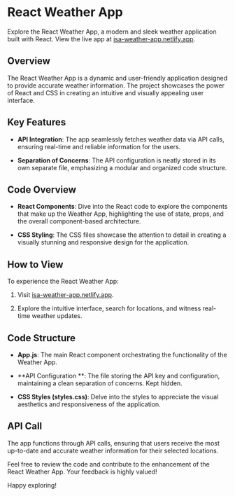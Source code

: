 # React Weather App

Explore the React Weather App, a modern and sleek weather application built with React. View the live app at [isa-weather-app.netlify.app](https://isa-weather-app.netlify.app/).

## Overview

The React Weather App is a dynamic and user-friendly application designed to provide accurate weather information. The project showcases the power of React and CSS in creating an intuitive and visually appealing user interface.

## Key Features

- **API Integration**: The app seamlessly fetches weather data via API calls, ensuring real-time and reliable information for the users.

- **Separation of Concerns**: The API configuration is neatly stored in its own separate file, emphasizing a modular and organized code structure.

## Code Overview

- **React Components**: Dive into the React code to explore the components that make up the Weather App, highlighting the use of state, props, and the overall component-based architecture.

- **CSS Styling**: The CSS files showcase the attention to detail in creating a visually stunning and responsive design for the application.

## How to View

To experience the React Weather App:

1. Visit [isa-weather-app.netlify.app](https://isa-weather-app.netlify.app/).

2. Explore the intuitive interface, search for locations, and witness real-time weather updates.

## Code Structure

- **App.js**: The main React component orchestrating the functionality of the Weather App.

- **API Configuration **: The file storing the API key and configuration, maintaining a clean separation of concerns. Kept hidden.

- **CSS Styles (styles.css)**: Delve into the styles to appreciate the visual aesthetics and responsiveness of the application.

## API Call

The app functions through API calls, ensuring that users receive the most up-to-date and accurate weather information for their selected locations.

Feel free to review the code and contribute to the enhancement of the React Weather App. Your feedback is highly valued!

Happy exploring!

